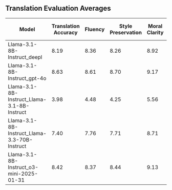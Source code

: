 ## Translation Evaluation Averages

| Model | Translation Accuracy | Fluency | Style Preservation | Moral Clarity | Average Score (Mean) | Count | Avg Input Tokens | Avg Output Tokens | Avg Inference Time (s) |
|-------|---------------------|---------|-------------------|---------------|-----------------|-------|-----------------|------------------|------------------------|
| Llama-3.1-8B-Instruct_deepl | 8.19 | 8.36 | 8.26 | 8.92 | 8.43 | 100 | 141.5 | 350.6 | 101.69 |
| Llama-3.1-8B-Instruct_gpt-4o | 8.63 | 8.61 | 8.70 | 9.17 | 8.78 | 100 | 141.5 | 350.6 | 101.69 |
| Llama-3.1-8B-Instruct_Llama-3.1-8B-Instruct | 3.98 | 4.48 | 4.25 | 5.56 | 4.57 | 100 | 141.5 | 350.6 | 101.69 |
| Llama-3.1-8B-Instruct_Llama-3.3-70B-Instruct | 7.40 | 7.76 | 7.71 | 8.71 | 7.90 | 100 | 141.5 | 350.6 | 101.69 |
| Llama-3.1-8B-Instruct_o3-mini-2025-01-31 | 8.42 | 8.37 | 8.44 | 9.13 | 8.59 | 100 | 141.5 | 350.6 | 101.69 |
